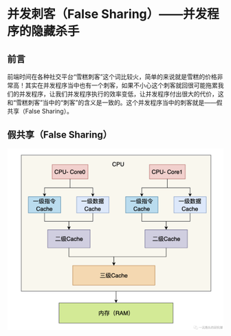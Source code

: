 # 并发刺客（False Sharing）——并发程序的隐藏杀手

## 前言

前端时间在各种社交平台“雪糕刺客”这个词比较火，简单的来说就是雪糕的价格非常高！其实在并发程序当中也有一个刺客，如果不小心这个刺客就回很可能拖累我们的并发程序，让我们并发程序执行的效率变低，让并发程序付出很大的代价，这和“雪糕刺客”当中的“刺客”的含义是一致的。这个并发程序当中的刺客就是——假共享（False Sharing）。

## 假共享（False Sharing）

<img src="../../images/concurrency/35.png" alt="35" style="zoom:80%;" />
